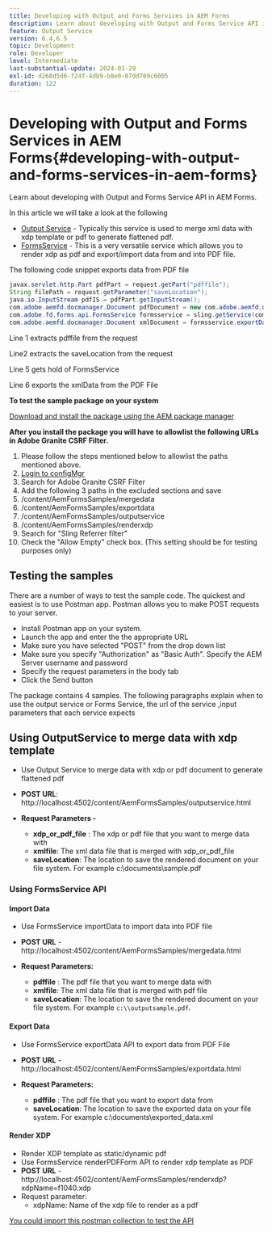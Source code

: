 ```yaml
---
title: Developing with Output and Forms Services in AEM Forms
description: Learn about developing with Output and Forms Service API in AEM Forms.
feature: Output Service
version: 6.4,6.5
topic: Development
role: Developer
level: Intermediate
last-substantial-update: 2024-01-29
exl-id: d268d5d6-f24f-4db9-b8e0-07dd769c6005
duration: 122
---
```

# Developing with Output and Forms Services in AEM Forms{#developing-with-output-and-forms-services-in-aem-forms}

Learn about developing with Output and Forms Service API in AEM Forms.

In this article we will take a look at the following

* [Output Service](https://developer.adobe.com/experience-manager/reference-materials/6-5/forms/javadocs/index.html?com/adobe/fd/output/api/OutputService.html) - Typically this service is used to merge xml data with xdp template or pdf to generate flattened pdf. 
* [FormsService](https://developer.adobe.com/experience-manager/reference-materials/6-5/forms/javadocs/com/adobe/fd/forms/api/FormsService.html) - This is a very versatile service which allows you to render xdp as pdf and  export/import data from and into PDF file.


The following code snippet exports data from PDF file

```java
javax.servlet.http.Part pdfPart = request.getPart("pdffile");
String filePath = request.getParameter("saveLocation");
java.io.InputStream pdfIS = pdfPart.getInputStream();
com.adobe.aemfd.docmanager.Document pdfDocument = new com.adobe.aemfd.docmanager.Document(pdfIS);
com.adobe.fd.forms.api.FormsService formsservice = sling.getService(com.adobe.fd.forms.api.FormsService.class);
com.adobe.aemfd.docmanager.Document xmlDocument = formsservice.exportData(pdfDocument,com.adobe.fd.forms.api.DataFormat.Auto);
```

Line 1 extracts  pdffile  from the request

Line2 extracts the saveLocation from the request

Line 5 gets hold of FormsService

Line 6 exports the xmlData from the PDF File

**To test the sample package on your system**

[Download and install the package using the AEM package manager](assets/using-output-and-form-service-api.zip)




**After you install the package you will have to allowlist the following URLs in Adobe Granite CSRF Filter.**

1. Please follow the steps mentioned below to allowlist the paths mentioned above.
1. [Login to configMgr](http://localhost:4502/system/console/configMgr)
1. Search for Adobe Granite CSRF Filter
1. Add the following 3 paths in the excluded sections and save
1. /content/AemFormsSamples/mergedata 
1. /content/AemFormsSamples/exportdata 
1. /content/AemFormsSamples/outputservice 
1. /content/AemFormsSamples/renderxdp
1. Search for "Sling Referrer filter"
1. Check the "Allow Empty" check box. (This setting should be for testing purposes only)

## Testing the samples

There are a number of ways to test the sample code. The quickest and easiest is to use Postman app. Postman allows you to make POST requests to your server. 

* Install Postman app on your system. 
* Launch the app and enter the the appropriate URL
* Make sure you have selected "POST" from the drop down list
* Make sure you specify "Authorization" as "Basic Auth". Specify the AEM Server username and password
* Specify the request parameters in the body tab
* Click the Send button

The package contains 4 samples. The following paragraphs explain when to use the output service or Forms Service, the  url  of the service ,input parameters that each service expects

## Using OutputService to merge data with xdp template

* Use Output Service to merge data with  xdp  or pdf document to generate flattened pdf
* **POST URL**: http://localhost:4502/content/AemFormsSamples/outputservice.html
* **Request Parameters -**

    * **xdp_or_pdf_file** : The xdp or pdf file that you want to merge data with
    * **xmlfile**: The xml data file that is merged with xdp_or_pdf_file
    * **saveLocation**: The location to save the rendered document on your file system. For example c:\\documents\\sample.pdf

### Using FormsService API

#### Import Data

* Use FormsService importData to import data into PDF file  
* **POST URL** - http://localhost:4502/content/AemFormsSamples/mergedata.html

* **Request Parameters:**

    * **pdffile** : The pdf file that you want to merge data with
    * **xmlfile**: The xml data file that is merged with pdf file
    * **saveLocation**: The location to save the rendered document on your file system. For example `c:\\outputsample.pdf`.

#### Export Data

* Use FormsService exportData API to export data from PDF File
* **POST URL** - http://localhost:4502/content/AemFormsSamples/exportdata.html
* **Request Parameters:**

    * **pdffile** : The pdf file that you want to export data from
    * **saveLocation**: The location to save the exported data on your file system. For example c:\\documents\\exported_data.xml

#### Render XDP 

* Render XDP template as static/dynamic pdf
* Use FormsService renderPDFForm API to render xdp template as PDF
* **POST URL** - http://localhost:4502/content/AemFormsSamples/renderxdp?xdpName=f1040.xdp
* Request parameter:
    * xdpName: Name of the xdp file to render as a pdf

[You could import this postman collection to test the API](assets/UsingDocumentServicesInAEMForms.postman_collection.json)

